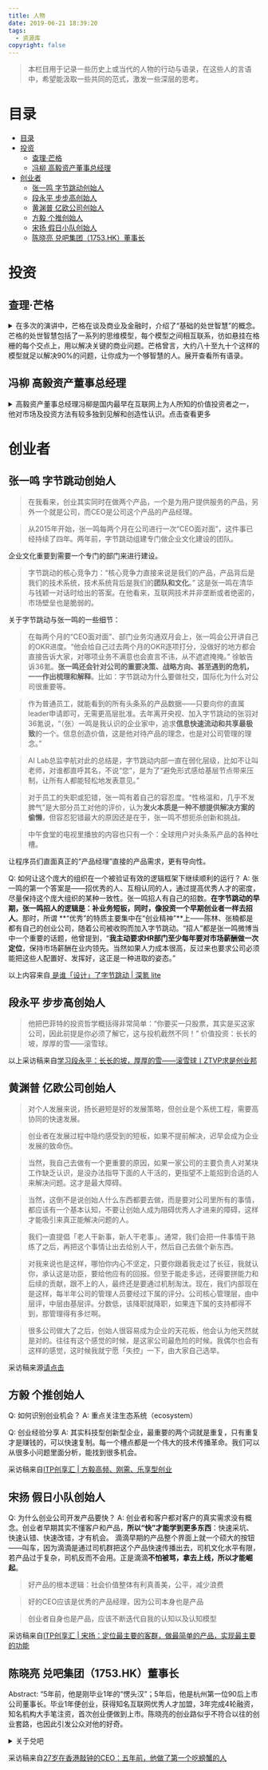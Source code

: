 ```yaml
---
title: 人物
date: 2019-06-21 18:39:20
tags:
  - 资源库
copyright: false
---
```


> 本栏目用于记录一些历史上或当代的人物的行动与语录，在这些人的言语中，希望能汲取一些共同的范式，激发一些深层的思考。

# 目录
<!-- TOC -->

- [目录](#目录)
- [投资](#投资)
    - [查理·芒格](#查理·芒格)
    - [冯柳 高毅资产董事总经理](#冯柳-高毅资产董事总经理)
- [创业者](#创业者)
    - [张一鸣 字节跳动创始人](#张一鸣-字节跳动创始人)
    - [段永平 步步高创始人](#段永平-步步高创始人)
    - [黄渊普 亿欧公司创始人](#黄渊普-亿欧公司创始人)
    - [方毅 个推创始人](#方毅-个推创始人)
    - [宋扬 假日小队创始人](#宋扬-假日小队创始人)
    - [陈晓亮 兑吧集团（1753.HK）董事长](#陈晓亮-兑吧集团1753hk董事长)

<!-- /TOC -->

# 投资

## 查理·芒格 
<details>
<summary>在多次的演讲中，芒格在谈及商业及金融时，介绍了“基础的处世智慧”的概念。芒格的处世智慧包括了一系列的思维模型，每个模型之间相互联系，彷如悬挂在格栅的每个交点上，用以解决关键的商业问题。芒格曾言，大约八十至九十个这样的模型就足以解决90%的问题，让你成为一个够智慧的人。展开查看所有语录。</summary>

以下来自[查理·芒格接受华尔街日报的采访实录](https://mp.weixin.qq.com/s/T0N7EwbOyMTM3dPgFkc8Zg)

Q: 你如何看待你和沃伦•巴菲特(Warren Buffett)极具吸引力的全球粉丝俱乐部?
A: 很多优秀工程院校的毕业生都是投资者。我不会给一个使用计算机筛选大量数据以寻找相关性的人打电话，（他们利用计算机）然后开始交易相关性，如果这种相关性有效就继续交易，如果无效就停止交易，我不会称他为投资者。事实上，他是一个商人。这些关联非常奇特……当然，越多的人尝试和交易这种相关性，一旦他们发现它，效果就越差。

哈哈哈这边说的应该就是我们量化交易的这群人了。

Q: 你的工作日是什么样的?
A: 自从我(1965年)退出律师行业以来，我一直在寻求每天有很多时间来阅读和思考。和几个朋友聊聊这个或那个。我这样做不是因为它能让我赚更多的钱，而是因为这是我的本性。我必须利用这种天性，因为我需要一个大家庭来维持生活。但这只是我的天性。沃伦也是这样。我们都讨厌一天有太多约会。我们都有很长的空闲时间。我们的生活在其他人看来就像学者一样。

Q: 你每天花多少时间读书?
A: 哦，很多。我每天晚上都会在读书中睡着。我的阅读量是巨大的，我喜欢这样做。不仅如此，我在很小的时候就发现，一旦我学会了阅读和处理基础数学，我就真的不需要教授了。我几乎可以从书面材料中找出我想要的任何东西，而不是让教授告诉我，因为他讲得太快或太慢，或者告诉我一些我已经知道或不想知道的东西。所以我当然喜欢通过阅读来做这件事。

Q: 如何评价延迟满足基因的说法？
A: 我只是觉得，对我来说，这就像呼吸一样自然，我当然知道复利是如何运作的！**我知道当我存10美元的时候，我实际上是在存100或1000美元(因为这10美元的未来增长)**，这只是花了一点时间。当我退出律师行业时，是因为我想为自己工作，而不是为我的客户工作，因为我知道我能比他们做得更好。

以下内容摘自[芒格经典演讲：祖母的规矩](https://mp.weixin.qq.com/s/XxAvvkAfJlLCpvDTxlAWqQ)
多元思维模型的重要性：
> 第一条规则是，你必须拥有多元思维模型——因为如果你只能使用一两个，研究人性的心理学表明，你将会扭曲现实，直到它符合你的思维模型，或者至少到你认为它符合你的模型为止。

> 这些模型必须来自各个不同的学科——因为你们不可能在一个小小的院系里面发现人世间全部的智慧。正是由于这个原因，诗歌教授大体上不具备广义上的智慧。他们的头脑里没有足够的思维模型。所以你必须拥有横跨许多学科的模型。

> 掌握八九十个模型就差不多能让你成为拥有普世智慧的人。而在这八九十个模型里面，非常重要的只有几个。
  - 1. 数学。
    - 这么多年来，我一直跟巴菲特同事；他拥有许多优势，其中之一就是他能够自动地根据决策树理论和基本的排列组合原理来思考问题。
    - 显然，你们也应该掌握会计学。会计学是从事商业活动的语言。

  - 2. 心理学

  - 3. 微观经济学
    - 另外一种规模优势来自心理学。心理学家使用的术语是“社会认同”（Social Proof）。我们会潜意识地，以及在某种程度上有意识地受到其他人的认同的影响。因此，如果大家都在买一样东西，我们会认为这样东西很好。我们不想成为那个落伍的家伙。
    - 精明的沃尔顿基本上打败了早期美国小城镇的其他零售商。虽然他的系统效率更高，但他可能无法给那些大商店当头一棒。但由于他的系统更好，他当然能够摧毁这些小城镇的零售商。**他一而再、再而三地这么做。然后，等到规模变大之后，他开始摧毁那些大企业。嗯，这真是一种非常、非常精明的策略**。
    - 微观经济学的伟大意义在于让人能够辨别什么时候技术将会帮助你，什么时候它将会摧毁你。大多数人并没有想通这个问题。但像巴菲特这样的家伙就想通了。
    - 所以你们必须弄清楚你们有什么本领。如果你们要玩那些别人玩得很好而你们一窍不通的游戏，那么你们注定会一败涂地。那是必定无疑的事情。你们必须弄清楚自己的优势在哪里，必须在自己的能力圈之内竞争。

> 选股的智慧
  - 1. 股市的本质是什么？
    - 第一个问题是：“股市的本质是什么？”这个问题把你们引到我从法学院毕业之后很久才流行起来——甚至是肆虐横行——的有效市场理论。
    - 相当有意思的是，世界上最伟大的经济学家之一竟然是伯克希尔·哈撒韦的大股东，自从巴菲特掌管伯克希尔之后不久，他就开始投钱进来。他的教科书总是教导学生说股市是极其有效率的，没有人能够打败它。但他自己的钱却流进了伯克希尔，这让他发了大财。所以就像帕斯卡在那次著名的赌局中所做的一样，这位经济学家也对冲了他的赌注。
    - 顺便说一声，我给那些信奉极端的有效市场理论的人取了个名字——叫做“神经病”。那是一种逻辑上自洽的理论，让他们能够做出漂亮的数学题。**所以我想这种理论对那些有很高数学才华的人非常有吸引力。可是它的基本假设和现实生活并不相符**。**还是那句老话，在拿着铁锤的人看来，每个问题都像钉子。如果你精通高等数学，为什么不弄个能让你的本领得到发挥的假设呢？**
    - 在股票市场上，有些铁路公司饱受更优秀的竞争对手和强硬的工会折磨，它们的股价可能是账面价值的三分之一。与之相反，IBM在市场火爆时的股价可能是账面价值的六倍。所以这就像彩池投注系统。任何白痴都明白IBM这个企业的前景比铁路公司要好得多。但如果你把价格考虑在内，那么谁都很难讲清楚买哪只股票才是最好的选择了。所以说股市非常像彩池投注系统，它是很难被打败的。
  
  - 2. 如何打败市场？
    - 在摧毁股东财富方面IBM算得上是模范了。它的管理人员非常出色，训练有素。但科学技术发生了很大的变化，导致IBM成功地“冲浪”60年之后被颠下了浪尖。这算是溃败吧——是一堂生动的课，让人明白经营科技企业的难处，这也是沃伦和芒格不很喜欢科技行业的原因之一。我们并不认为我们精通科技，这个行业会发生许多稀奇古怪的事情。
    - 但由于那些拿着铁锤的人的本性——正如我说过的那样，**在他们看来，每个问题都像钉子——本杰明·格拉汉姆的信徒们作出的反应是调整他们的盖格探测器的刻度。实际上，他们开始用另一种方法来定义便宜股票。他们不断地改变定义，以便能够继续原来的做法**。他们这么做效果居然也很好，可见本杰明·格拉汉姆的理论体系是非常优秀的。
    - 我们起初是格拉汉姆的信徒，也取得了不错的成绩，但慢慢地，我们培养起了更好的眼光。我们发现，有的股票虽然价格是其账面价值的两三倍，但仍然是非常便宜的，因为该公司的市场地位隐含着成长惯性，它的某个管理人员可能非常优秀，或者整个管理体系非常出色等等。一旦我们突破了格拉汉姆的局限性，用那些可能会吓坏格拉汉姆的定量方法来寻找便宜的股票，我们就开始考虑那些更为优质的企业。
    - 长远来看，股票的回报率很难比发行该股票的企业的年均利润高很多。如果某家企业40年来的资本回报率是6%，你在这40年间持有它的股票，那么你得到的回报率不会跟6%有太大的差别——即使你最早购买时该股票的价格比其账面价值低很多。相反地，如果一家企业在过去二三十年间的资本回报率是18%，那么即使你当时花了很大的价钱去买它的股票，你最终得到的回报也将会非常可观。所以窍门就在于买进那些优质企业。这也就买进了你可以设想其**惯性成长效应**的规模优势。
  
  - 3. 选股的方式
    - 这种投资哲学危险吗？是的。生活中的一切都有风险。由于投资伟大的公司能够赚钱的道理太过明显，所以它有时被做过头了。在1950年代的大牛市，每个人都知道哪些公司是优秀的。所以这些公司的市盈率飞涨到50倍、60倍、70倍。就像IBM从浪尖掉落那样，许多公司也好景不再。因此，虚高的股价导致了巨大的投资灾难。你们必须时刻注意这种危险。
  
  - 4. 投资管理
    - 在净值的水平上，整个投资管理业加起来并没有给所有客户创造附加值。这就是它的运转方式。
</details>

## 冯柳 高毅资产董事总经理
<details>

<summary>高毅资产董事总经理冯柳是国内最早在互联网上为人所知的价值投资者之一，他对市场及投资方法有较多独到见解和创造性认识。点击查看更多</summary>

中国基金报记者：你曾说过，你的投资体系是弱者体系，但你却获得很好的超额收益，这怎么理解？
冯柳：从逻辑上来说我这个体系不应有超额收益，因为我强调的是防御而不是进取，所以从长期来看我也许不会有特别大的不可逆损失，但不一定有持续的超额收益。我总是假定自己一定会犯错，假定自己无法把握最好的那一类机遇，所以我放弃了做优等生，只想保全自己活下来而已。如果说有的时候会有超额收益产生，那可能只是阶段性的偶然，恰好碰到了这个市场上的聪明人在犯错，要知道市场的波动很大、得失很大，所谓利令智昏、利欲熏心，在大得失面前，聪明人也可能会丧失心智。就像生活中有一些很肤浅的骗局能够成功，被欺骗者事后往往会自责悔恨，想不明白当时怎会如此愚蠢，因为有东西牵引住了他，令其迷失了心性。

当市场是多元构成的时候它是不可测的，而当其主要矛盾减少到足以被认知的时候，它就变得容易判断和确定，这个时候它就不是一个稳定状态了。所以我会在它很容易判断的状态下去思考逆向的可能性，因为这往往是不可持续的。

中国基金报记者：你怎么判断市场已不是市场？怎么判断风险被充分定价？
冯柳：我喜欢去找共识，**什么叫共识？一只股票为什么会波动？研究半天才找到理由的是争议性的而非共识性的**，你到软件上和论坛上扫一眼，五分钟就知道理由的才是共识性的。所以，越不花时间的研究越高效，我很少做深度研究，因为你要花这么多功夫才能理解的东西，一定不是共识，结果你可能付出很多，还没有收获。

中国基金报记者：你强调，要在市场共识变得确定的时候投资。能举几个案例吗？
冯柳：2015年11月底，我在高毅管理的第一只产品成立，当时，A股刚经历了一轮大牛市之后的下跌，跌了半年，但我觉得市场还没形成共识，虽然有结构机会但我觉得不太好把握，我决定到更悲观的港股里寻找机会。这个选择，对我过去几年的投资起了决定性的作用。到去年下半年，我判断**A股比港股更清晰更为共识所支配**，所以又大力度回流A股。
再说一个2016年的非A股案例，当时，一个方便食品生产商的一季报数据很差，同时各方反馈中报会更确定性的加速下滑，这就形成了一个很清晰的落败及衰退共识。**但我们研究了韩日台等其它国家和地区，发现还没有方便食品老大被取代的先例**；而且，也都没有出现经济波动和人口结构导致该行业增速有大幅下滑的历史。于是我判断，之前的市场共识与常识相悖，就在大家对企业中期经营确定性下滑的判断中逆势买入，以长期常识对抗中期共识。结果戏剧性的是，数据如大家所料大幅度下滑后，股价却短时间上涨了50%，之后一年更是上涨了近3倍之多。
当然，**共识只是我们研究企业的抓手，而不是与之较真的操作点。关键是判断共识能否被改变，在不可被改变的地方只能做顺向，在可被改变的地方才可以逆向**。如果确定性的共识是在较长维度下得出的，我们一定要加入并顺从于它，万不可与其对抗。像我还有个很失败的投资，当时以8倍PE买入了一个双位数增长的细分行业全球龙头，也是非A股的公司，认为随着数据的持续向好市场会改变该产业被绕开的共识从而实现双击，结果无论数据如何持续增长，市场定性始终不为其改变，最终我只能以更低的6倍PE卖出。像这类失败案例我过去几年碰到了非常多，比如现金就远超过市值的纺织服装公司以及重估资产五倍于市值的制造业公司等等,大部分都是以某几个局部的点出发去对抗一个无法被证伪的长期共识,然后死去活来地深陷泥潭不得不认错低头。

中国基金报记者：从第三方披露的信息看，去年下半年你管理的产品回撤比较大，为什么？
冯柳：去年下半年我在向A股转移，边买边跌，净值回落不少。有朋友说，现在是熊市，等一天就可以便宜三五个点，为什么不等等再买。我说那不是我的风格，**我是心动即行动，我不会去猜到底会跌到多少，而是我能接受即可**。**想找到一个更好的时点，其实是一种贪婪。**经常有人来问我，怎么择时，我说最好的择时就是不择时，只要是我能接受的价格就可以。这样会减少大量的焦虑和纠结，也不会给未来留下工作量。很多股票我买了都会跌、卖了还会涨，但我不纠结，因为我把自己从难题里解放出来，不给未来积累矛盾和工作。**当下就立刻解决，不想要的票就立刻卖，不去等反弹或更好的卖点，即便这样会吃点亏，但会在其它方面补偿你，让你始终保持一个很轻松的心力状态，不让自己陷入看不见的麻烦中去。**

中国基金报记者：你会研究个股的K线图？
冯柳：我会辅以看图，但不是根据图形来判断未来，而是借助图形理解基本面，我的看图更多是做历史归因分析，去界定它在过去是一家什么样性质的公司。市场的历史走势会告诉你一家公司是否容易被意外干扰，**像历史上每次利空出来股价不跌或者下跌后很快被收复，就叫做不可被改变的逻辑；如果利空出来后迅速大跌，直到出现一个反向信息才能够收复，这就叫可被改变的逻辑。市场是一个很好的帮手，要学会聆听市场的声音**。有人说图表分析是看后视镜开车，**但我觉得后视镜里是一条泥路，你大概率就是在一条泥路上，后视镜里是高速公路，你自然也大概率在高速公路上**。当你没有前视能力的时候，后视镜也不能轻易放弃。

以上采访来自[冯柳再谈投资方法：寻找共识 依靠常识 接受自己的不完美](https://mp.weixin.qq.com/s/bOu5q4AokhECK8nFt-PkAA)

</details>

# 创业者

## 张一鸣 字节跳动创始人

> 在我看来，创业其实同时在做两个产品，一个是为用户提供服务的产品，另外一个就是公司，而CEO是公司这个产品的产品经理。

> 从2015年开始，张一鸣每两个月在公司进行一次“CEO面对面”，这件事已经持续了四年。两年前，字节跳动组建专门做企业文化建设的团队。

企业文化重要到需要一个专门的部门来进行建设。

> 字节跳动的核心竞争力：“核心竞争力直接来说是我们的产品，产品背后是我们的技术系统，技术系统背后是我们的**团队和文化**。” 这是张一鸣在清华与钱颖一对话时给出的答案。在他看来，互联网技术并非垄断或者绝密的，市场壁垒也是脆弱的。

关于字节跳动与张一鸣的一些细节：

> 在每两个月的“CEO面对面”、部门业务沟通双月会上，张一鸣会公开讲自己的OKR进度。“他会给自己过去两个月的OKR逐项打分，没做好的地方都会直接告诉大家，对哪项业务不满意也会直言不讳，从不遮遮掩掩。” 徐敏告诉36氪。**张一鸣还会针对公司的重要决策、战略方向、甚至遇到的危机，一一作出梳理和解释**。比如：字节跳动为什么要做社交，国际化为什么对公司很重要等。

> 作为普通员工，就能看到的所有头条系的产品数据——只要向你的直属leader申请即可，无需更高层批准。去年离开央视、加入字节跳动的张羽对36氪说，“（张）一鸣是我认识的企业家中，追求**信息快速流动和共享最极致**的一个。信息创造价值，这是他对待产品的理念，也是对公司管理的理念。”

> AI Lab总监李航对此的总结是，字节跳动内部一直在弱化层级，比如不让叫老师，对谁都直呼其名，不说“您”，是为了“避免形式感给基层节点带来压制，让所有人都能轻松地发表意见。”

> 对于员工的失职或犯错，张一鸣有着自己的容忍度。“性格温和，几乎不发脾气”是大部分员工对他的评价，认为**发火本质是一种不想提供解决方案的偷懒**，但容忍犯错最大的原因还是在于，张一鸣不想扼杀创新和挑战。

> 中午食堂的电视里播放的内容也只有一个：全球用户对头条系产品的各种吐槽。

让程序员们直面真正的“产品经理”直接的产品需求，更有导向性。

Q: 如何让这个庞大的组织在一个被验证有效的逻辑框架下继续顺利的运行？
A: 张一鸣的第一个答案是——招优秀的人、互相认同的人，通过提高优秀人才的密度，尽量保持这个庞大组织的某种一致性。张一鸣招人有自己的招数。**在字节跳动的早期，张一鸣招人的逻辑是：补业务短板，同时，像投资一个早期创业者一样去招人**。那时，所谓 **“优秀”的特质主要集中在“创业精神”**上——陈林、张楠都是都有自己的创业公司，随着公司被收购而加入字节跳动。“招人”都是张一鸣微博当中一个重要的话题，他曾提到，“**我主动要求HR部门至少每年要对市场薪酬做一次定位**，保持市场薪酬在业内领先。当然如果人力成本很高，反过来也要求公司必须能把这些人配置好、发挥好，这正是一种进取的姿态。”

以上内容来自[ 是谁「设计」了字节跳动 | 深氪 lite ](https://mp.weixin.qq.com/s/C0ZW6phR_98rc2Zm-zFlLw)

## 段永平 步步高创始人

> 他把巴菲特的投资哲学概括得非常简单：“你要买一只股票，其实是买这家公司，因此前提是你必须了解它，这与投机截然不同！” 价值投资：长长的坡，厚厚的雪——滚雪球。

以上采访稿来自[学习段永平：长长的坡，厚厚的雪——滚雪球丨ZTVP求是创业邦](https://mp.weixin.qq.com/s/z6J5f-NurtvaLo2bdksvIQ)

## 黄渊普 亿欧公司创始人
> 对个人发展来说，扬长避短是好的发展策略，但创业是个系统工程，需要高协同的快速发展。

> 创业者在发展过程中隐约感受到的短板，如果不提前解决，迟早会成为企业发展的致命伤。

> 当然，我自己去做有一个更重要的原因，如果一家公司的主要负责人对某块工作缺乏认识，是没办法指导下面的人干活的，更指望不上能招到合适的人来解决问题。这才是最大障碍。

> 当然，这倒不是说创始人什么东西都要去做，而是要对公司里所有的事情，都应该有一个基本认知，不要让创始人成为阻碍优秀人才进来的障碍，这样才能吸引来真正能解决问题的人。

> 我们一直提倡「老人干新事，新人干老事」。通常，我们会把一件事情干熟练了之后，再把这个事情让出去给别人干，然后自己去做个新东西。

> 对我来说也是这样，哪怕你内心不坚定，只要你跟着我走过了长征，我就认你，承认这是功臣，要给他应有的回报。但至于能走多远，还得要拼能力和后续的贡献，跟不上的人，最终还是要通过机制淘汰。现在，我们内部现在是这样，每半年公司的管理人员要经过下属的评分。公司核心管理层，由中层评，中层由基层评。分数低，该降职就降职，如果连下属的支持都得不到，那管理得有多烂啊。

> 很多公司做大了之后，创始人很容易成为企业的天花板，他会认为他天然就是对的。往往有这个感觉的时候，是这家公司最危险的时候。我偶尔也会有这样的感觉，这时候我就宁愿「失控」一下，由大家自己选举。

采访稿来源[请点击](https://zhuanlan.zhihu.com/p/37277597)

## 方毅 个推创始人
Q: 如何识别创业机会？
A: 重点关注生态系统（ecosystem）

Q: 创业经验分享
A: 其实科技型创新型企业，最重要的两个词就是重复，只有重复才是赚钱的，可以快速复制。每一个槽点都是一个伟大的技术传播革命。我们可以从很多小问题里面分析，能找到很多机会。


采访稿来自[ITP创享汇 | 方毅高频、刚需、乐享型创业](https://mp.weixin.qq.com/s/t41hANCkzGG_pHPxbi6aXQ)

## 宋扬 假日小队创始人
Q: 为什么创业公司开发产品要快？
A: 创业者和客户都对客户的真实需求没有概念。创业者早期其实不懂客户和产品，**所以“快”才能学到更多东西**：快速采坑、快速认错、快速改错，才有机会。
滴滴早期的产品整个界面上就一个硕大的按钮——叫车，因为滴滴是通过司机群把这个产品快速传播出去，司机文化水平有限，若产品过于复杂，司机反而不会用。正是滴滴**不怕被骂，拿去上线，所以才能崛起**。

> 好产品的根本逻辑：社会价值整体有利真善美，公平，减少浪费

> 好的CEO应该是优秀的产品经理，因为公司本身也是产品

> 创业者自身也是产品，应该不断迭代自我的认知以及认知模型

采访稿来自[ITP创享汇 | 宋扬：定位最主要的客群，做最简单的产品，实现最主要的功能](https://mp.weixin.qq.com/s/3AGctso5HqrOIIqzZEri-A)

## 陈晓亮 兑吧集团（1753.HK）董事长

Abstract: “5年前，他是刚毕业1年的“愣头汉”；5年后，他是杭州第一位90后上市公司董事长。毕业1年便创业，获得知名互联网优秀人才加盟，3年完成4轮融资，知名机构大手笔注资，首次创业便做到上市。陈晓亮的创业路似乎不符合以往的创业套路，也因此引发公众对他的好奇。
<details>
<summary>关于兑吧</summary>

> 2012年时，陈晓亮接触了很多创业者，对于互联网有了自己的观察。他发现刚刚兴起的APP，想吸引用户、留住用户，并不容易。作为流量洼地的淘宝从来不缺流量，“淘金币”起了不小的作用。用户每日去淘宝签到，会获得签到积分，购物时就可以靠积分抵掉一些费用，这种玩法启蒙了当时还未创业的陈晓亮。
  
> 做一款以积分商城为切入的第三方运营工具。
  
> 关于如何说服这些优秀互联网人加入，外界十分好奇。该公司前员工曾在某一篇文章下留言回忆3年前淘金币创始人施威入驻兑吧的原因，大致是因为被这家公司商业模式打动了，觉得这个行业的天花板非常高。施威本人刚加入兑吧时，接受媒体采访时解释，因为兑吧和淘金币做的事情比较像，最终目的都是要做全网的通用积分。他觉得兑吧和一些idea 2 VC 的公司不同，这家公司做的是基础的服务商，早期在VC 眼里不见得火热，但它扮演了给APP战场提供弹药的角色，有做平台的理念这点很不易。
  
> 虽然商业模式不算特别，但陈晓亮是第一个“吃螃蟹的人”。宋子岐（化名）从事SaaS服务行业3年时间，他告诉铅笔道，兑吧进入SaaS服务行业比较早，这是它最大的优势，但他商业模式并无特别之处。当时的市场上几乎看不到SaaS软件，而兑吧的服务又是免费模式，因此从一开始就超过了不少对手。没有竞品，这是早年间大家对兑吧的印象之一，而这也是陈晓亮被媒体多次问到的问题。两年多前，他对此讲到，“**这个问题一般来说可能会有两种可能，一种是你做的太超前，另一种是这工作太苦太累**，兑吧属于后者。”随着互联网“后流量红利”时代来临，这一局面终将被打破。
</details>

采访稿来自[27岁在香港敲钟的CEO：五年前，他做了第一个吃螃蟹的人](https://mp.weixin.qq.com/s/VV-_6hVUwsO42qXOZuBC_g)
